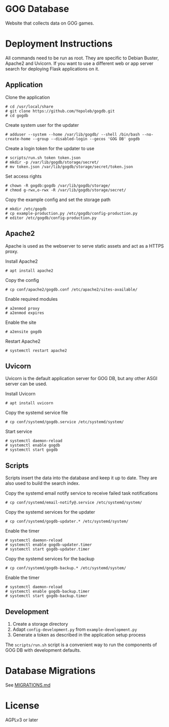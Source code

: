 # GOG Database

Website that collects data on GOG games.

# Deployment Instructions

All commands need to be run as root. They are specific to Debian Buster, Apache2 and
Uvicorn. If you want to use a different web or app server search for deploying
Flask applications on it.

## Application

Clone the application

    # cd /usr/local/share
    # git clone https://github.com/Yepoleb/gogdb.git
    # cd gogdb

Create system user for the updater

    # adduser --system --home /var/lib/gogdb/ --shell /bin/bash --no-create-home --group --disabled-login --gecos 'GOG DB' gogdb

Create a login token for the updater to use

    # scripts/run.sh token token.json
    # mkdir -p /var/lib/gogdb/storage/secret/
    # mv token.json /var/lib/gogdb/storage/secret/token.json

Set access rights

    # chown -R gogdb:gogdb /var/lib/gogdb/storage/
    # chmod g-rwx,o-rwx -R /var/lib/gogdb/storage/secret/

Copy the example config and set the storage path

    # mkdir /etc/gogdb
    # cp example-production.py /etc/gogdb/config-production.py
    # editor /etc/gogdb/config-production.py

## Apache2

Apache is used as the webserver to serve static assets and act as a HTTPS proxy.

Install Apache2

    # apt install apache2

Copy the config

    # cp conf/apache2/gogdb.conf /etc/apache2/sites-available/

Enable required modules

    # a2enmod proxy
    # a2enmod expires

Enable the site

    # a2ensite gogdb

Restart Apache2

    # systemctl restart apache2

## Uvicorn

Uvicorn is the default application server for GOG DB, but any other ASGI server can be used.

Install Uvicorn

    # apt install uvicorn

Copy the systemd service file

    # cp conf/systemd/gogdb.service /etc/systemd/system/

Start service

    # systemctl daemon-reload
    # systemctl enable gogdb
    # systemctl start gogdb

## Scripts

Scripts insert the data into the database and keep it up to date. They are
also used to build the search index.

Copy the systemd email notify service to receive failed task notifications

    # cp conf/systemd/email-notify@.service /etc/systemd/system/

Copy the systemd services for the updater

    # cp conf/systemd/gogdb-updater.* /etc/systemd/system/
    
Enable the timer

    # systemctl daemon-reload
    # systemctl enable gogdb-updater.timer
    # systemctl start gogdb-updater.timer

Copy the systemd services for the backup

    # cp conf/systemd/gogdb-backup.* /etc/systemd/system/
    
Enable the timer

    # systemctl daemon-reload
    # systemctl enable gogdb-backup.timer
    # systemctl start gogdb-backup.timer

## Development

1. Create a storage directory
2. Adapt `config-development.py` from `example-development.py`
3. Generate a token as described in the application setup process

The `scripts/run.sh` script is a convenient way to run the components of GOG DB with development defaults.

# Database Migrations

See [MIGRATIONS.md](MIGRATIONS.md)

# License

AGPLv3 or later

